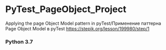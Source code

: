# PyTest_PageObject_Project
Applying the page Object Model pattern in pyTest/Применение паттерна Page Object Model в pyTest
https://stepik.org/lesson/199980/step/1

### Python 3.7
